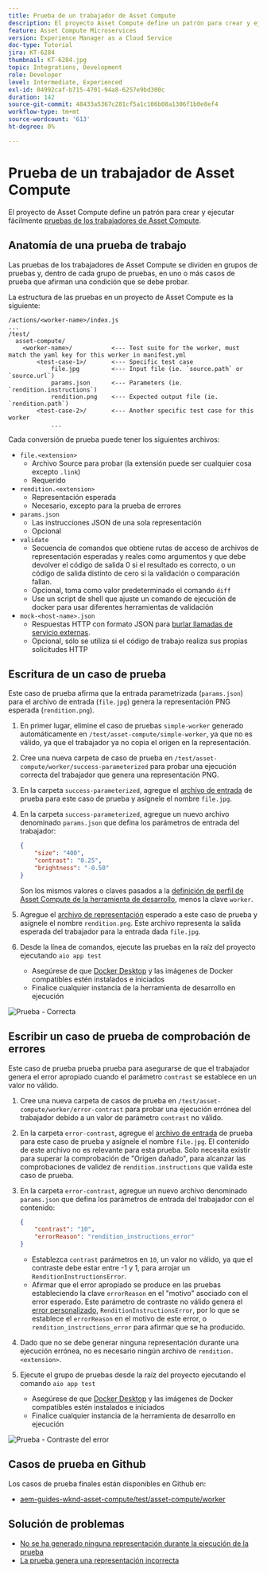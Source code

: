 ```yaml
---
title: Prueba de un trabajador de Asset Compute
description: El proyecto Asset Compute define un patrón para crear y ejecutar fácilmente pruebas de los trabajadores de Asset Compute.
feature: Asset Compute Microservices
version: Experience Manager as a Cloud Service
doc-type: Tutorial
jira: KT-6284
thumbnail: KT-6284.jpg
topic: Integrations, Development
role: Developer
level: Intermediate, Experienced
exl-id: 04992caf-b715-4701-94a8-6257e9bd300c
duration: 142
source-git-commit: 48433a5367c281cf5a1c106b08a1306f1b0e8ef4
workflow-type: tm+mt
source-wordcount: '613'
ht-degree: 0%

---
```


# Prueba de un trabajador de Asset Compute

El proyecto de Asset Compute define un patrón para crear y ejecutar fácilmente [pruebas de los trabajadores de Asset Compute](https://experienceleague.adobe.com/docs/asset-compute/using/extend/test-custom-application.html).

## Anatomía de una prueba de trabajo

Las pruebas de los trabajadores de Asset Compute se dividen en grupos de pruebas y, dentro de cada grupo de pruebas, en uno o más casos de prueba que afirman una condición que se debe probar.

La estructura de las pruebas en un proyecto de Asset Compute es la siguiente:

```
/actions/<worker-name>/index.js
...
/test/
  asset-compute/
    <worker-name>/           <--- Test suite for the worker, must match the yaml key for this worker in manifest.yml
        <test-case-1>/       <--- Specific test case 
            file.jpg         <--- Input file (ie. `source.path` or `source.url`)
            params.json      <--- Parameters (ie. `rendition.instructions`)
            rendition.png    <--- Expected output file (ie. `rendition.path`)
        <test-case-2>/       <--- Another specific test case for this worker
            ...
```

Cada conversión de prueba puede tener los siguientes archivos:

+ `file.<extension>`
   + Archivo Source para probar (la extensión puede ser cualquier cosa excepto `.link`)
   + Requerido
+ `rendition.<extension>`
   + Representación esperada
   + Necesario, excepto para la prueba de errores
+ `params.json`
   + Las instrucciones JSON de una sola representación
   + Opcional
+ `validate`
   + Secuencia de comandos que obtiene rutas de acceso de archivos de representación esperadas y reales como argumentos y que debe devolver el código de salida 0 si el resultado es correcto, o un código de salida distinto de cero si la validación o comparación fallan.
   + Opcional, toma como valor predeterminado el comando `diff`
   + Use un script de shell que ajuste un comando de ejecución de docker para usar diferentes herramientas de validación
+ `mock-<host-name>.json`
   + Respuestas HTTP con formato JSON para [burlar llamadas de servicio externas](https://www.mock-server.com/mock_server/creating_expectations.html).
   + Opcional, sólo se utiliza si el código de trabajo realiza sus propias solicitudes HTTP

## Escritura de un caso de prueba

Este caso de prueba afirma que la entrada parametrizada (`params.json`) para el archivo de entrada (`file.jpg`) genera la representación PNG esperada (`rendition.png`).

1. En primer lugar, elimine el caso de pruebas `simple-worker` generado automáticamente en `/test/asset-compute/simple-worker`, ya que no es válido, ya que el trabajador ya no copia el origen en la representación.
1. Cree una nueva carpeta de caso de prueba en `/test/asset-compute/worker/success-parameterized` para probar una ejecución correcta del trabajador que genera una representación PNG.
1. En la carpeta `success-parameterized`, agregue el [archivo de entrada](./assets/test/success-parameterized/file.jpg) de prueba para este caso de prueba y asígnele el nombre `file.jpg`.
1. En la carpeta `success-parameterized`, agregue un nuevo archivo denominado `params.json` que defina los parámetros de entrada del trabajador:

   ```json
   { 
       "size": "400",
       "contrast": "0.25",
       "brightness": "-0.50"
   }
   ```

   Son los mismos valores o claves pasados a la [definición de perfil de Asset Compute de la herramienta de desarrollo](../develop/development-tool.md), menos la clave `worker`.

1. Agregue el [archivo de representación](./assets/test/success-parameterized/rendition.png) esperado a este caso de prueba y asígnele el nombre `rendition.png`. Este archivo representa la salida esperada del trabajador para la entrada dada `file.jpg`.
1. Desde la línea de comandos, ejecute las pruebas en la raíz del proyecto ejecutando `aio app test`
   + Asegúrese de que [Docker Desktop](../set-up/development-environment.md#docker) y las imágenes de Docker compatibles estén instalados e iniciados
   + Finalice cualquier instancia de la herramienta de desarrollo en ejecución

![Prueba - Correcta ](./assets/test/success-parameterized/result.png)

## Escribir un caso de prueba de comprobación de errores

Este caso de prueba prueba prueba para asegurarse de que el trabajador genera el error apropiado cuando el parámetro `contrast` se establece en un valor no válido.

1. Cree una nueva carpeta de casos de prueba en `/test/asset-compute/worker/error-contrast` para probar una ejecución errónea del trabajador debido a un valor de parámetro `contrast` no válido.
1. En la carpeta `error-contrast`, agregue el [archivo de entrada](./assets/test/error-contrast/file.jpg) de prueba para este caso de prueba y asígnele el nombre `file.jpg`. El contenido de este archivo no es relevante para esta prueba. Solo necesita existir para superar la comprobación de &quot;Origen dañado&quot;, para alcanzar las comprobaciones de validez de `rendition.instructions` que valida este caso de prueba.
1. En la carpeta `error-contrast`, agregue un nuevo archivo denominado `params.json` que defina los parámetros de entrada del trabajador con el contenido:

   ```json
   {
       "contrast": "10",
       "errorReason": "rendition_instructions_error"
   }
   ```

   + Establezca `contrast` parámetros en `10`, un valor no válido, ya que el contraste debe estar entre -1 y 1, para arrojar un `RenditionInstructionsError`.
   + Afirmar que el error apropiado se produce en las pruebas estableciendo la clave `errorReason` en el &quot;motivo&quot; asociado con el error esperado. Este parámetro de contraste no válido genera el [error personalizado](../develop/worker.md#errors), `RenditionInstructionsError`, por lo que se establece el `errorReason` en el motivo de este error, o `rendition_instructions_error` para afirmar que se ha producido.

1. Dado que no se debe generar ninguna representación durante una ejecución errónea, no es necesario ningún archivo de `rendition.<extension>`.
1. Ejecute el grupo de pruebas desde la raíz del proyecto ejecutando el comando `aio app test`
   + Asegúrese de que [Docker Desktop](../set-up/development-environment.md#docker) y las imágenes de Docker compatibles estén instalados e iniciados
   + Finalice cualquier instancia de la herramienta de desarrollo en ejecución

![Prueba - Contraste del error](./assets/test/error-contrast/result.png)

## Casos de prueba en Github

Los casos de prueba finales están disponibles en Github en:

+ [aem-guides-wknd-asset-compute/test/asset-compute/worker](https://github.com/adobe/aem-guides-wknd-asset-compute/tree/master/test/asset-compute/worker)

## Solución de problemas

+ [No se ha generado ninguna representación durante la ejecución de la prueba](../troubleshooting.md#test-no-rendition-generated)
+ [La prueba genera una representación incorrecta](../troubleshooting.md#tests-generates-incorrect-rendition)

